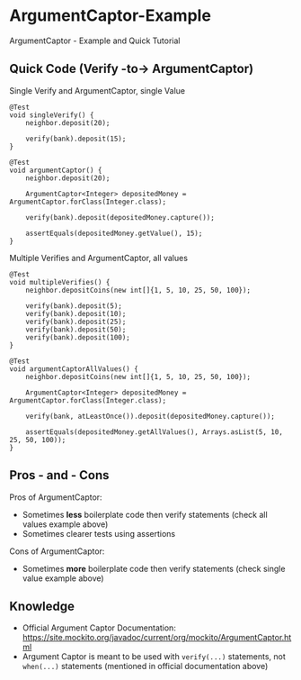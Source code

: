 # ArgumentCaptor-Example
ArgumentCaptor - Example and Quick Tutorial

## Quick Code (Verify -to-> ArgumentCaptor)

Single Verify and ArgumentCaptor, single Value 
```
@Test
void singleVerify() {
    neighbor.deposit(20);

    verify(bank).deposit(15);
}

@Test
void argumentCaptor() {
    neighbor.deposit(20);

    ArgumentCaptor<Integer> depositedMoney = ArgumentCaptor.forClass(Integer.class);
    
    verify(bank).deposit(depositedMoney.capture());

    assertEquals(depositedMoney.getValue(), 15);
}
```

Multiple Verifies and ArgumentCaptor, all values
```
@Test
void multipleVerifies() {
    neighbor.depositCoins(new int[]{1, 5, 10, 25, 50, 100});

    verify(bank).deposit(5);
    verify(bank).deposit(10);
    verify(bank).deposit(25);
    verify(bank).deposit(50);
    verify(bank).deposit(100);
}

@Test
void argumentCaptorAllValues() {
    neighbor.depositCoins(new int[]{1, 5, 10, 25, 50, 100});

    ArgumentCaptor<Integer> depositedMoney = ArgumentCaptor.forClass(Integer.class);

    verify(bank, atLeastOnce()).deposit(depositedMoney.capture());

    assertEquals(depositedMoney.getAllValues(), Arrays.asList(5, 10, 25, 50, 100));
}
```

## Pros - and - Cons

Pros of ArgumentCaptor:

* Sometimes **less** boilerplate code then verify statements (check all values example above)
* Sometimes clearer tests using assertions

Cons of ArgumentCaptor:

* Sometimes **more** boilerplate code then verify statements (check single value example above)

## Knowledge

* Official Argument Captor Documentation: https://site.mockito.org/javadoc/current/org/mockito/ArgumentCaptor.html
* Argument Captor is meant to be used with ```verify(...)``` statements, not ```when(...)``` statements (mentioned in official documentation above)




